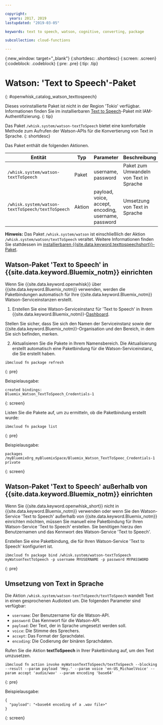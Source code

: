 ```yaml
---

copyright:
  years: 2017, 2019
lastupdated: "2019-03-05"

keywords: text to speech, watson, cognitive, converting, package

subcollection: cloud-functions

---
```


{:new_window: target="_blank"}
{:shortdesc: .shortdesc}
{:screen: .screen}
{:codeblock: .codeblock}
{:pre: .pre}
{:tip: .tip}
# Watson: 'Text to Speech'-Paket
{: #openwhisk_catalog_watson_texttospeech}

Dieses vorinstallierte Paket ist nicht in der Region 'Tokio' verfügbar. Informationen finden Sie im installierbaren [Text to Speech](/docs/openwhisk?topic=cloud-functions-text-to-speech-package)-Paket mit IAM-Authentifizierung.
{: tip}

Das Paket `/whisk.system/watson-textToSpeech` bietet eine komfortable Methode zum Aufrufen der Watson-APIs für die Konvertierung von Text in Sprache.
{: shortdesc}

Das Paket enthält die folgenden Aktionen.

| Entität | Typ | Parameter | Beschreibung |
| --- | --- | --- | --- |
| `/whisk.system/watson-textToSpeech` | Paket | username, password | Paket zum Umwandeln von Text in Sprache |
| `/whisk.system/watson-textToSpeech/textToSpeech` | Aktion | payload, voice, accept, encoding, username, password | Umsetzung von Text in Sprache |

**Hinweis:** Das Paket `/whisk.system/watson` ist einschließlich der Aktion `/whisk.system/watson/textToSpeech` veraltet. Weitere Informationen finden Sie stattdessen im [installierbaren {{site.data.keyword.texttospeechshort}}-Paket](/docs/openwhisk?topic=cloud-functions-text-to-speech-package). 

## Watson-Paket 'Text to Speech' in {{site.data.keyword.Bluemix_notm}} einrichten

Wenn Sie {{site.data.keyword.openwhisk}} über {{site.data.keyword.Bluemix_notm}} verwenden, werden die Paketbindungen automatisch für Ihre {{site.data.keyword.Bluemix_notm}} Watson-Serviceinstanzen erstellt.

1. Erstellen Sie eine Watson-Serviceinstanz für 'Text to Speech' in Ihrem {{site.data.keyword.Bluemix_notm}}-[Dashboard](http://cloud.ibm.com). 

  Stellen Sie sicher, dass Sie sich den Namen der Serviceinstanz sowie der {{site.data.keyword.Bluemix_notm}}-Organisation und den Bereich, in dem Sie sich befinden, merken.

2. Aktualisieren Sie die Pakete in Ihrem Namensbereich. Die Aktualisierung erstellt automatisch eine Paketbindung für die Watson-Serviceinstanz, die Sie erstellt haben.
  ```
  ibmcloud fn package refresh
  ```
  {: pre}

  Beispielausgabe:
  ```
  created bindings:
  Bluemix_Watson_TextToSpeech_Credentials-1
  ```
  {: screen}

  Listen Sie die Pakete auf, um zu ermitteln, ob die Paketbindung erstellt wurde:
  ```
  ibmcloud fn package list
  ```
  {: pre}

  Beispielausgabe:
  ```
  packages
  /myBluemixOrg_myBluemixSpace/Bluemix_Watson_TextToSpeec_Credentials-1 private
  ```
  {: screen}

## Watson-Paket 'Text to Speech' außerhalb von {{site.data.keyword.Bluemix_notm}} einrichten

Wenn Sie {{site.data.keyword.openwhisk_short}} nicht in {{site.data.keyword.Bluemix_notm}} verwenden oder wenn Sie den Watson-Service 'Text to Speech' außerhalb von {{site.data.keyword.Bluemix_notm}} einrichten möchten, müssen Sie manuell eine Paketbindung für Ihren Watson-Service 'Text to Speech' erstellen. Sie benötigen hierzu den Benutzernamen und das Kennwort des Watson-Service 'Text to Speech'.

Erstellen Sie eine Paketbindung, die für Ihren Watson-Service 'Text to Speech' konfiguriert ist.
```
ibmcloud fn package bind /whisk.system/watson-textToSpeech myWatsonTextToSpeech -p username MYUSERNAME -p password MYPASSWORD
```
{: pre}

## Umsetzung von Text in Sprache

Die Aktion `/whisk.system/watson-textToSpeech/textToSpeech` wandelt Text in einen gesprochenen Audiotext um. Die folgenden Parameter sind verfügbar:

- `username`: Der Benutzername für die Watson-API.
- `password`: Das Kennwort für die Watson-API.
- `payload`: Der Text, der in Sprache umgesetzt werden soll.
- `voice`: Die Stimme des Sprechers.
- `accept`: Das Format der Sprachdatei.
- `encoding`: Die Codierung der binären Sprachdaten.

Rufen Sie die Aktion **textToSpeech** in Ihrer Paketbindung auf, um den Text umzusetzen.
```
ibmcloud fn action invoke myWatsonTextToSpeech/textToSpeech --blocking --result --param payload 'Hey.' --param voice 'en-US_MichaelVoice' --param accept 'audio/wav' --param encoding 'base64'
```
{: pre}

Beispielausgabe:
```
{
  "payload": "<base64 encoding of a .wav file>"
}
```
{: screen}
